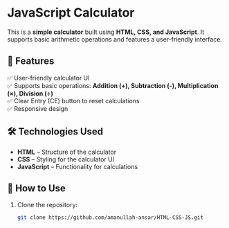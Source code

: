 # JavaScript Calculator

This is a **simple calculator** built using **HTML, CSS, and JavaScript**. It supports basic arithmetic operations and features a user-friendly interface.

## 📌 Features

✅ User-friendly calculator UI  
✅ Supports basic operations: **Addition (+), Subtraction (-), Multiplication (×), Division (÷)**  
✅ Clear Entry (CE) button to reset calculations  
✅ Responsive design  

## 🛠️ Technologies Used

- **HTML** – Structure of the calculator  
- **CSS** – Styling for the calculator UI  
- **JavaScript** – Functionality for calculations  

## 🚀 How to Use

1. Clone the repository:
   ```sh
   git clone https://github.com/amanullah-ansar/HTML-CSS-JS.git
